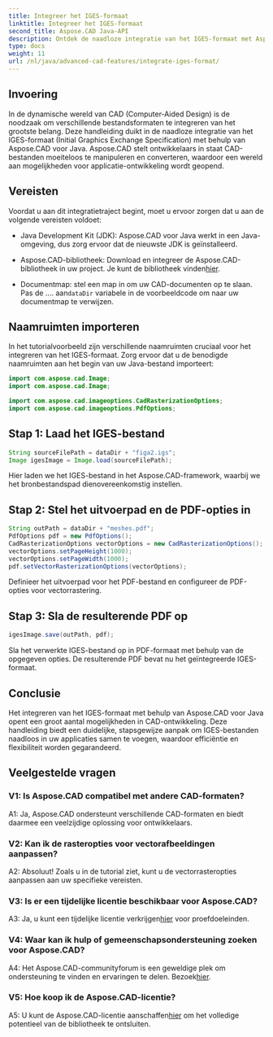 ```yaml
---
title: Integreer het IGES-formaat
linktitle: Integreer het IGES-formaat
second_title: Aspose.CAD Java-API
description: Ontdek de naadloze integratie van het IGES-formaat met Aspose.CAD voor Java. Volg onze stapsgewijze handleiding en benut de kracht van Aspose.CAD om uw CAD-ontwikkelervaring naar een hoger niveau te tillen.
type: docs
weight: 11
url: /nl/java/advanced-cad-features/integrate-iges-format/
---
```

## Invoering

In de dynamische wereld van CAD (Computer-Aided Design) is de noodzaak om verschillende bestandsformaten te integreren van het grootste belang. Deze handleiding duikt in de naadloze integratie van het IGES-formaat (Initial Graphics Exchange Specification) met behulp van Aspose.CAD voor Java. Aspose.CAD stelt ontwikkelaars in staat CAD-bestanden moeiteloos te manipuleren en converteren, waardoor een wereld aan mogelijkheden voor applicatie-ontwikkeling wordt geopend.

## Vereisten

Voordat u aan dit integratietraject begint, moet u ervoor zorgen dat u aan de volgende vereisten voldoet:

- Java Development Kit (JDK): Aspose.CAD voor Java werkt in een Java-omgeving, dus zorg ervoor dat de nieuwste JDK is geïnstalleerd.

-  Aspose.CAD-bibliotheek: Download en integreer de Aspose.CAD-bibliotheek in uw project. Je kunt de bibliotheek vinden[hier](https://releases.aspose.com/cad/java/).

-  Documentmap: stel een map in om uw CAD-documenten op te slaan. Pas de .... aan`dataDir` variabele in de voorbeeldcode om naar uw documentmap te verwijzen.

## Naamruimten importeren

In het tutorialvoorbeeld zijn verschillende naamruimten cruciaal voor het integreren van het IGES-formaat. Zorg ervoor dat u de benodigde naamruimten aan het begin van uw Java-bestand importeert:

```java
import com.aspose.cad.Image;
import com.aspose.cad.Image;

import com.aspose.cad.imageoptions.CadRasterizationOptions;
import com.aspose.cad.imageoptions.PdfOptions;
```

## Stap 1: Laad het IGES-bestand

```java
String sourceFilePath = dataDir + "figa2.igs";
Image igesImage = Image.load(sourceFilePath);
```

Hier laden we het IGES-bestand in het Aspose.CAD-framework, waarbij we het bronbestandspad dienovereenkomstig instellen.

## Stap 2: Stel het uitvoerpad en de PDF-opties in

```java
String outPath = dataDir + "meshes.pdf";
PdfOptions pdf = new PdfOptions();
CadRasterizationOptions vectorOptions = new CadRasterizationOptions();
vectorOptions.setPageHeight(1000);
vectorOptions.setPageWidth(1000);
pdf.setVectorRasterizationOptions(vectorOptions);
```

Definieer het uitvoerpad voor het PDF-bestand en configureer de PDF-opties voor vectorrastering.

## Stap 3: Sla de resulterende PDF op

```java
igesImage.save(outPath, pdf);
```

Sla het verwerkte IGES-bestand op in PDF-formaat met behulp van de opgegeven opties. De resulterende PDF bevat nu het geïntegreerde IGES-formaat.

## Conclusie

Het integreren van het IGES-formaat met behulp van Aspose.CAD voor Java opent een groot aantal mogelijkheden in CAD-ontwikkeling. Deze handleiding biedt een duidelijke, stapsgewijze aanpak om IGES-bestanden naadloos in uw applicaties samen te voegen, waardoor efficiëntie en flexibiliteit worden gegarandeerd.

## Veelgestelde vragen

### V1: Is Aspose.CAD compatibel met andere CAD-formaten?

A1: Ja, Aspose.CAD ondersteunt verschillende CAD-formaten en biedt daarmee een veelzijdige oplossing voor ontwikkelaars.

### V2: Kan ik de rasteropties voor vectorafbeeldingen aanpassen?

A2: Absoluut! Zoals u in de tutorial ziet, kunt u de vectorrasteropties aanpassen aan uw specifieke vereisten.

### V3: Is er een tijdelijke licentie beschikbaar voor Aspose.CAD?

 A3: Ja, u kunt een tijdelijke licentie verkrijgen[hier](https://purchase.aspose.com/temporary-license/) voor proefdoeleinden.

### V4: Waar kan ik hulp of gemeenschapsondersteuning zoeken voor Aspose.CAD?

 A4: Het Aspose.CAD-communityforum is een geweldige plek om ondersteuning te vinden en ervaringen te delen. Bezoek[hier](https://forum.aspose.com/c/cad/19).

### V5: Hoe koop ik de Aspose.CAD-licentie?

 A5: U kunt de Aspose.CAD-licentie aanschaffen[hier](https://purchase.aspose.com/buy) om het volledige potentieel van de bibliotheek te ontsluiten.